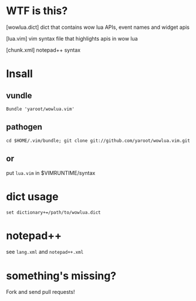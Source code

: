# WTF is this?


[wowlua.dict] dict that contains wow lua APIs, event names and widget apis

[lua.vim] vim syntax file that highlights apis in wow lua

[chunk.xml] notepad++ syntax

# Insall

## vundle

    Bundle 'yaroot/wowlua.vim'

## pathogen

    cd $HOME/.vim/bundle; git clone git://github.com/yaroot/wowlua.vim.git

## or

put `lua.vim` in $VIMRUNTIME/syntax


# dict usage

    set dictionary+=/path/to/wowlua.dict

# notepad++

see `lang.xml` and `notepad++.xml`

# something's missing?

Fork and send pull requests!

